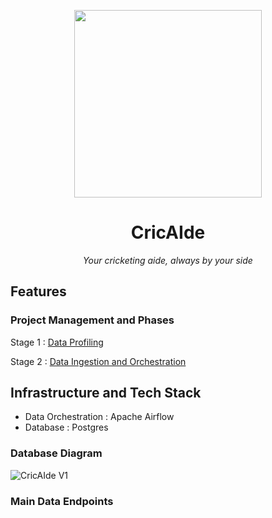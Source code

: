 <p align="center">
<img height="300" width="300" src="https://github.com/user-attachments/assets/05e82959-a971-4919-9bde-c6190f7e7635"/>
</p>

<h1 align="center">CricAIde</h1>
<p align = "center"><i>Your cricketing aide, always by your side</i></p>

## Features

### Project Management and Phases

Stage 1 : [Data Profiling](https://sharing.clickup.com/9016629797/gr/h/8cpxph5-276/7cd81674667af1f)

Stage 2 : [Data Ingestion and Orchestration](https://app.clickup.com/9016629797/v/gr/8cpxph5-276)

## Infrastructure and Tech Stack

- Data Orchestration : Apache Airflow
- Database : Postgres

### Database Diagram

![CricAIde V1](https://github.com/user-attachments/assets/ce64a973-f6d3-4301-a7e6-1f6e7e31593c)

### Main Data Endpoints
